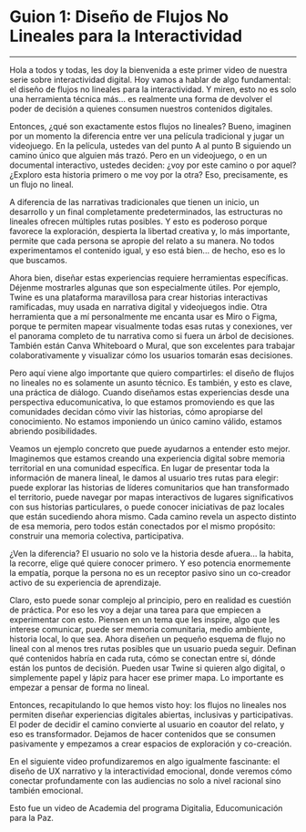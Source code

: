 # Guion 1: Diseño de Flujos No Lineales para la Interactividad

---

Hola a todos y todas, les doy la bienvenida a este primer video de nuestra serie sobre interactividad digital. Hoy vamos a hablar de algo fundamental: el diseño de flujos no lineales para la interactividad. Y miren, esto no es solo una herramienta técnica más... es realmente una forma de devolver el poder de decisión a quienes consumen nuestros contenidos digitales.

Entonces, ¿qué son exactamente estos flujos no lineales? Bueno, imaginen por un momento la diferencia entre ver una película tradicional y jugar un videojuego. En la película, ustedes van del punto A al punto B siguiendo un camino único que alguien más trazó. Pero en un videojuego, o en un documental interactivo, ustedes deciden: ¿voy por este camino o por aquel? ¿Exploro esta historia primero o me voy por la otra? Eso, precisamente, es un flujo no lineal.

A diferencia de las narrativas tradicionales que tienen un inicio, un desarrollo y un final completamente predeterminados, las estructuras no lineales ofrecen múltiples rutas posibles. Y esto es poderoso porque favorece la exploración, despierta la libertad creativa y, lo más importante, permite que cada persona se apropie del relato a su manera. No todos experimentamos el contenido igual, y eso está bien... de hecho, eso es lo que buscamos.

Ahora bien, diseñar estas experiencias requiere herramientas específicas. Déjenme mostrarles algunas que son especialmente útiles. Por ejemplo, Twine es una plataforma maravillosa para crear historias interactivas ramificadas, muy usada en narrativa digital y videojuegos indie. Otra herramienta que a mí personalmente me encanta usar es Miro o Figma, porque te permiten mapear visualmente todas esas rutas y conexiones, ver el panorama completo de tu narrativa como si fuera un árbol de decisiones. También están Canva Whiteboard o Mural, que son excelentes para trabajar colaborativamente y visualizar cómo los usuarios tomarán esas decisiones.

Pero aquí viene algo importante que quiero compartirles: el diseño de flujos no lineales no es solamente un asunto técnico. Es también, y esto es clave, una práctica de diálogo. Cuando diseñamos estas experiencias desde una perspectiva educomunicativa, lo que estamos promoviendo es que las comunidades decidan cómo vivir las historias, cómo apropiarse del conocimiento. No estamos imponiendo un único camino válido, estamos abriendo posibilidades.

Veamos un ejemplo concreto que puede ayudarnos a entender esto mejor. Imaginemos que estamos creando una experiencia digital sobre memoria territorial en una comunidad específica. En lugar de presentar toda la información de manera lineal, le damos al usuario tres rutas para elegir: puede explorar las historias de líderes comunitarios que han transformado el territorio, puede navegar por mapas interactivos de lugares significativos con sus historias particulares, o puede conocer iniciativas de paz locales que están sucediendo ahora mismo. Cada camino revela un aspecto distinto de esa memoria, pero todos están conectados por el mismo propósito: construir una memoria colectiva, participativa.

¿Ven la diferencia? El usuario no solo ve la historia desde afuera... la habita, la recorre, elige qué quiere conocer primero. Y eso potencia enormemente la empatía, porque la persona no es un receptor pasivo sino un co-creador activo de su experiencia de aprendizaje.

Claro, esto puede sonar complejo al principio, pero en realidad es cuestión de práctica. Por eso les voy a dejar una tarea para que empiecen a experimentar con esto. Piensen en un tema que les inspire, algo que les interese comunicar, puede ser memoria comunitaria, medio ambiente, historia local, lo que sea. Ahora diseñen un pequeño esquema de flujo no lineal con al menos tres rutas posibles que un usuario pueda seguir. Definan qué contenidos habría en cada ruta, cómo se conectan entre sí, dónde están los puntos de decisión. Pueden usar Twine si quieren algo digital, o simplemente papel y lápiz para hacer ese primer mapa. Lo importante es empezar a pensar de forma no lineal.

Entonces, recapitulando lo que hemos visto hoy: los flujos no lineales nos permiten diseñar experiencias digitales abiertas, inclusivas y participativas. El poder de decidir el camino convierte al usuario en coautor del relato, y eso es transformador. Dejamos de hacer contenidos que se consumen pasivamente y empezamos a crear espacios de exploración y co-creación.

En el siguiente video profundizaremos en algo igualmente fascinante: el diseño de UX narrativo y la interactividad emocional, donde veremos cómo conectar profundamente con las audiencias no solo a nivel racional sino también emocional.

Esto fue un video de Academia del programa Digitalia, Educomunicación para la Paz.
